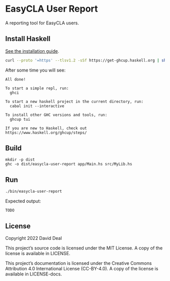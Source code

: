 # EasyCLA User Report

A reporting tool for EasyCLA users.

## Install Haskell

[See the installation guide](https://www.haskell.org/ghcup/).

```bash
curl --proto '=https' --tlsv1.2 -sSf https://get-ghcup.haskell.org | sh
```

After some time you will see:

```code
All done!

To start a simple repl, run:
  ghci

To start a new haskell project in the current directory, run:
  cabal init --interactive

To install other GHC versions and tools, run:
  ghcup tui

If you are new to Haskell, check out https://www.haskell.org/ghcup/steps/
```

## Build

```code
mkdir -p dist
ghc -o dist/easycla-user-report app/Main.hs src/MyLib.hs
```

## Run

```bash
./bin/easycla-user-report
```

Expected output:

```code
TODO
```

## License

Copyright 2022 David Deal

This project’s source code is licensed under the MIT License. A copy of the license is available in LICENSE.

This project’s documentation is licensed under the Creative Commons Attribution 4.0 International License \(CC-BY-4.0\). A copy of the license is available in LICENSE-docs.
